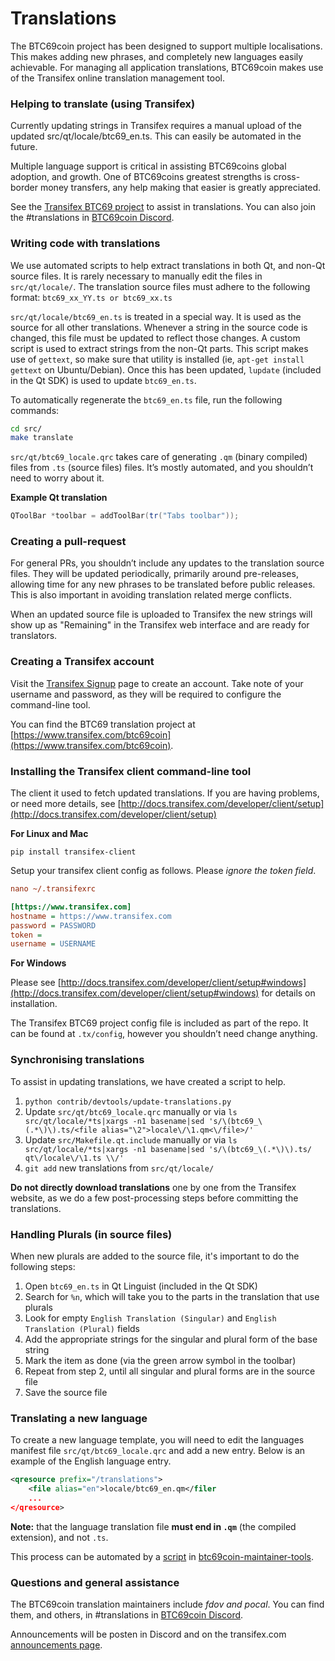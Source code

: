 Translations
============

The BTC69coin project has been designed to support multiple localisations. This makes adding new phrases, and completely new languages easily achievable. For managing all application translations, BTC69coin makes use of the Transifex online translation management tool.

### Helping to translate (using Transifex)
Currently updating strings in Transifex requires a manual upload of the updated src/qt/locale/btc69_en.ts.
This can easily be automated in the future.

Multiple language support is critical in assisting BTC69coins global adoption, and growth. One of BTC69coins greatest strengths is cross-border money transfers, any help making that easier is greatly appreciated.

See the [Transifex BTC69 project](https://www.transifex.com/btc69coin) to assist in translations. You can also join the #translations in [BTC69coin Discord](https://discord.gg/jn6uhur).

### Writing code with translations
We use automated scripts to help extract translations in both Qt, and non-Qt source files. It is rarely necessary to manually edit the files in `src/qt/locale/`. The translation source files must adhere to the following format:
`btc69_xx_YY.ts or btc69_xx.ts`

`src/qt/locale/btc69_en.ts` is treated in a special way. It is used as the source for all other translations. Whenever a string in the source code is changed, this file must be updated to reflect those changes. A custom script is used to extract strings from the non-Qt parts. This script makes use of `gettext`, so make sure that utility is installed (ie, `apt-get install gettext` on Ubuntu/Debian). Once this has been updated, `lupdate` (included in the Qt SDK) is used to update `btc69_en.ts`.

To automatically regenerate the `btc69_en.ts` file, run the following commands:
```sh
cd src/
make translate
```

`src/qt/btc69_locale.qrc` takes care of generating `.qm` (binary compiled) files from `.ts` (source files) files. It’s mostly automated, and you shouldn’t need to worry about it.

**Example Qt translation**
```cpp
QToolBar *toolbar = addToolBar(tr("Tabs toolbar"));
```

### Creating a pull-request
For general PRs, you shouldn’t include any updates to the translation source files. They will be updated periodically, primarily around pre-releases, allowing time for any new phrases to be translated before public releases. This is also important in avoiding translation related merge conflicts.

When an updated source file is uploaded to Transifex the new strings will show up as "Remaining" in the Transifex web interface and are ready for translators.


### Creating a Transifex account
Visit the [Transifex Signup](https://www.transifex.com/signup/) page to create an account. Take note of your username and password, as they will be required to configure the command-line tool.

You can find the BTC69 translation project at [https://www.transifex.com/btc69coin](https://www.transifex.com/btc69coin).

### Installing the Transifex client command-line tool
The client it used to fetch updated translations. If you are having problems, or need more details, see [http://docs.transifex.com/developer/client/setup](http://docs.transifex.com/developer/client/setup)

**For Linux and Mac**

`pip install transifex-client`

Setup your transifex client config as follows. Please *ignore the token field*.

```ini
nano ~/.transifexrc

[https://www.transifex.com]
hostname = https://www.transifex.com
password = PASSWORD
token =
username = USERNAME
```

**For Windows**

Please see [http://docs.transifex.com/developer/client/setup#windows](http://docs.transifex.com/developer/client/setup#windows) for details on installation.

The Transifex BTC69 project config file is included as part of the repo. It can be found at `.tx/config`, however you shouldn’t need change anything.

### Synchronising translations
To assist in updating translations, we have created a script to help.

1. `python contrib/devtools/update-translations.py`
2. Update `src/qt/btc69_locale.qrc` manually or via
   `ls src/qt/locale/*ts|xargs -n1 basename|sed 's/\(btc69_\(.*\)\).ts/<file alias="\2">locale\/\1.qm<\/file>/'`
3. Update `src/Makefile.qt.include` manually or via
   `ls src/qt/locale/*ts|xargs -n1 basename|sed 's/\(btc69_\(.*\)\).ts/  qt\/locale\/\1.ts \\/'`
4. `git add` new translations from `src/qt/locale/`

**Do not directly download translations** one by one from the Transifex website, as we do a few post-processing steps before committing the translations.

### Handling Plurals (in source files)
When new plurals are added to the source file, it's important to do the following steps:

1. Open `btc69_en.ts` in Qt Linguist (included in the Qt SDK)
2. Search for `%n`, which will take you to the parts in the translation that use plurals
3. Look for empty `English Translation (Singular)` and `English Translation (Plural)` fields
4. Add the appropriate strings for the singular and plural form of the base string
5. Mark the item as done (via the green arrow symbol in the toolbar)
6. Repeat from step 2, until all singular and plural forms are in the source file
7. Save the source file

### Translating a new language
To create a new language template, you will need to edit the languages manifest file `src/qt/btc69_locale.qrc` and add a new entry. Below is an example of the English language entry.

```xml
<qresource prefix="/translations">
    <file alias="en">locale/btc69_en.qm</filer
    ...
</qresource>
```

**Note:** that the language translation file **must end in `.qm`** (the compiled extension), and not `.ts`.

This process can be automated by a [script](https://github.com/fdoving/btc69coin-maintainer-tools/blob/master/update-translations.py) in [btc69coin-maintainer-tools](https://github.com/fdoving/btc69coin-maintainer-tools/).

### Questions and general assistance
The BTC69coin translation maintainers include *fdov and pocal*. You can find them, and others, in #translations in [BTC69coin Discord](https://discord.gg/jn6uhur).

Announcements will be posten in Discord and on the transifex.com [announcements page](https://www.transifex.com/btc69coin/qt-translation/announcements/).
